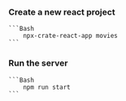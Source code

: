 ### Create a new react project

    ```Bash
        npx-crate-react-app movies
    ```

### Run the server

    ```Bash
        npm run start
    ```